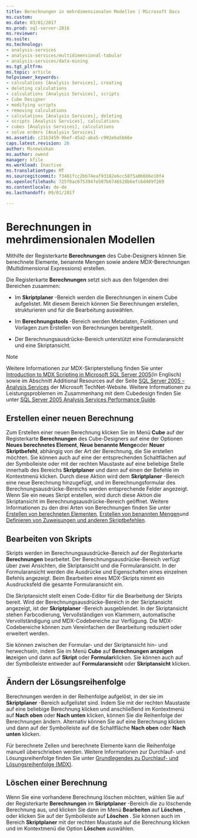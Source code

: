 ```yaml
---
title: Berechnungen in mehrdimensionalen Modellen | Microsoft Docs
ms.custom: 
ms.date: 03/01/2017
ms.prod: sql-server-2016
ms.reviewer: 
ms.suite: 
ms.technology:
- analysis-services
- analysis-services/multidimensional-tabular
- analysis-services/data-mining
ms.tgt_pltfrm: 
ms.topic: article
helpviewer_keywords:
- calculations [Analysis Services], creating
- deleting calculations
- calculations [Analysis Services], scripts
- Cube Designer
- modifying scripts
- removing calculations
- calculations [Analysis Services], deleting
- scripts [Analysis Services], calculations
- cubes [Analysis Services], calculations
- solve orders [Analysis Services]
ms.assetid: c21b3459-9bef-45a2-aba5-c992eba5b66e
caps.latest.revision: 26
author: Minewiskan
ms.author: owend
manager: kfile
ms.workload: Inactive
ms.translationtype: MT
ms.sourcegitcommit: f3481fcc2bb74eaf93182e6cc58f5a06666e10f4
ms.openlocfilehash: 725f0ac6753947e587b6746528b6efc6d409f269
ms.contentlocale: de-de
ms.lasthandoff: 09/01/2017

---
```

# <a name="calculations-in-multidimensional-models"></a>Berechnungen in mehrdimensionalen Modellen
  Mithilfe der Registerkarte **Berechnungen** des Cube-Designers können Sie berechnete Elemente, benannte Mengen sowie andere MDX-Berechnungen (Multidimensional Expressions) erstellen.  
  
 Die Registerkarte **Berechnungen** setzt sich aus den folgenden drei Bereichen zusammen:  
  
-   Im **Skriptplaner** -Bereich werden die Berechnungen in einem Cube aufgelistet. Mit diesem Bereich können Sie Berechnungen erstellen, strukturieren und für die Bearbeitung auswählen.  
  
-   Im **Berechnungstools** -Bereich werden Metadaten, Funktionen und Vorlagen zum Erstellen von Berechnungen bereitgestellt.  
  
-   Der Berechnungsausdrücke-Bereich unterstützt eine Formularansicht und eine Skriptansicht.  
  
> [!NOTE]  
>  Weitere Informationen zur MDX-Skripterstellung finden Sie unter [Introduction to MDX Scripting in Microsoft SQL Server 2005](http://go.microsoft.com/fwlink/?LinkId=81892)(in Englisch) sowie im Abschnitt Additional Resources auf der Seite [SQL Server 2005 – Analysis Services](http://go.microsoft.com/fwlink/?LinkId=80853) der Microsoft TechNet-Website. Weitere Informationen zu Leistungsproblemen im Zusammenhang mit dem Cubedesign finden Sie unter [SQL Server 2005 Analysis Services Performance Guide](http://go.microsoft.com/fwlink/?LinkId=81621).  
  
## <a name="creating-a-new-calculation"></a>Erstellen einer neuen Berechnung  
 Zum Erstellen einer neuen Berechnung klicken Sie im Menü **Cube** auf der Registerkarte **Berechnungen** des Cube-Designers auf eine der Optionen **Neues berechnetes Element**, **Neue benannte Menge**oder **Neuer Skriptbefehl**, abhängig von der Art der Berechnung, die Sie erstellen möchten. Sie können auch auf eine der entsprechenden Schaltflächen auf der Symbolleiste oder mit der rechten Maustaste auf eine beliebige Stelle innerhalb des Bereichs **Skriptplaner** und dann auf einen der Befehle im Kontextmenü klicken. Durch diese Aktion wird dem **Skriptplaner** -Bereich eine neue Berechnung hinzugefügt, und im Berechnungsformular des Berechnungsausdrücke-Bereichs werden entsprechende Felder angezeigt. Wenn Sie ein neues Skript erstellen, wird durch diese Aktion die Skriptansicht im Berechnungsausdrücke-Bereich geöffnet. Weitere Informationen zu den drei Arten von Berechnungen finden Sie unter [Erstellen von berechneten Elementen](../../analysis-services/multidimensional-models/create-calculated-members.md), [Erstellen von benannten Mengen](../../analysis-services/multidimensional-models/create-named-sets.md)und [Definieren von Zuweisungen und anderen Skriptbefehlen](../../analysis-services/multidimensional-models/define-assignments-and-other-script-commands.md).  
  
## <a name="editing-scripts"></a>Bearbeiten von Skripts  
 Skripts werden im Berechnungsausdrücke-Bereich auf der Registerkarte **Berechnungen** bearbeitet. Der Berechnungsausdrücke-Bereich verfügt über zwei Ansichten, die Skriptansicht und die Formularansicht. In der Formularansicht werden die Ausdrücke und Eigenschaften eines einzelnen Befehls angezeigt. Beim Bearbeiten eines MDX-Skripts nimmt ein Ausdrucksfeld die gesamte Formularansicht ein.  
  
 Die Skriptansicht stellt einen Code-Editor für die Bearbeitung der Skripts bereit. Wird der Berechnungsausdrücke-Bereich in der Skriptansicht angezeigt, ist der **Skriptplaner** -Bereich ausgeblendet. In der Skriptansicht stehen Farbcodierung, Vervollständigen von Klammern, automatische Vervollständigung und MDX-Codebereiche zur Verfügung. Die MDX-Codebereiche können zum Vereinfachen der Bearbeitung reduziert oder erweitert werden.  
  
 Sie können zwischen der Formular- und der Skriptansicht hin- und herwechseln, indem Sie im Menü **Cube** auf **Berechnungen anzeigen in**zeigen und dann auf **Skript** oder **Formular**klicken. Sie können auch auf der Symbolleiste entweder auf **Formularansicht** oder **Skriptansicht** klicken.  
  
## <a name="changing-solve-order"></a>Ändern der Lösungsreihenfolge  
 Berechnungen werden in der Reihenfolge aufgelöst, in der sie im **Skriptplaner** -Bereich aufgelistet sind. Indem Sie mit der rechten Maustaste auf eine beliebige Berechnung klicken und anschließend im Kontextmenü auf **Nach oben** oder **Nach unten** klicken, können Sie die Reihenfolge der Berechnungen ändern. Alternativ können Sie auf eine Berechnung klicken und dann auf der Symbolleiste auf die Schaltfläche **Nach oben** oder **Nach unten** klicken.  
  
 Für berechnete Zellen und berechnete Elemente kann die Reihenfolge manuell überschrieben werden. Weitere Informationen zur Durchlauf- und Lösungsreihenfolge finden Sie unter [Grundlegendes zu Durchlauf- und Lösungsreihenfolge &#40;MDX&#41;](../../analysis-services/multidimensional-models/mdx/mdx-data-manipulation-understanding-pass-order-and-solve-order.md).  
  
## <a name="deleting-a-calculation"></a>Löschen einer Berechnung  
 Wenn Sie eine vorhandene Berechnung löschen möchten, wählen Sie auf der Registerkarte **Berechnungen** im **Skriptplaner** -Bereich die zu löschende Berechnung aus, und klicken Sie dann im Menü **Bearbeiten** auf **Löschen** , oder klicken Sie auf der Symbolleiste auf **Löschen** . Sie können auch im Bereich **Skriptplaner** mit der rechten Maustaste auf die Berechnung klicken und im Kontextmenü die Option **Löschen** auswählen.  
  
  

